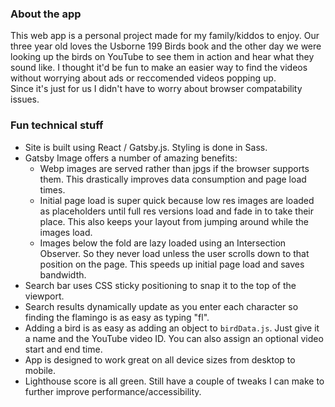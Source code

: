 ### About the app

This web app is a personal project made for my family/kiddos to enjoy.
Our three year old loves the Usborne 199 Birds book and the other day we were looking up the birds on YouTube to see them in action and hear what they sound like.
I thought it'd be fun to make an easier way to find the videos without worrying about ads or reccomended videos popping up.  
Since it's just for us I didn't have to worry about browser compatability issues.

### Fun technical stuff

- Site is built using React / Gatsby.js. Styling is done in Sass.
- Gatsby Image offers a number of amazing benefits:
  - Webp images are served rather than jpgs if the browser supports them. This drastically improves data consumption and page load times.
  - Initial page load is super quick because low res images are loaded as placeholders until full res versions load and fade in to take their place. This also keeps your layout from jumping around while the images load.
  - Images below the fold are lazy loaded using an Intersection Observer. So they never load unless the user scrolls down to that position on the page. This speeds up initial page load and saves bandwidth.
- Search bar uses CSS sticky positioning to snap it to the top of the viewport.
- Search results dynamically update as you enter each character so finding the flamingo is as easy as typing "fl".
- Adding a bird is as easy as adding an object to `birdData.js`. Just give it a name and the YouTube video ID. You can also assign an optional video start and end time.
- App is designed to work great on all device sizes from desktop to mobile.
- Lighthouse score is all green. Still have a couple of tweaks I can make to further improve performance/accessibility.

